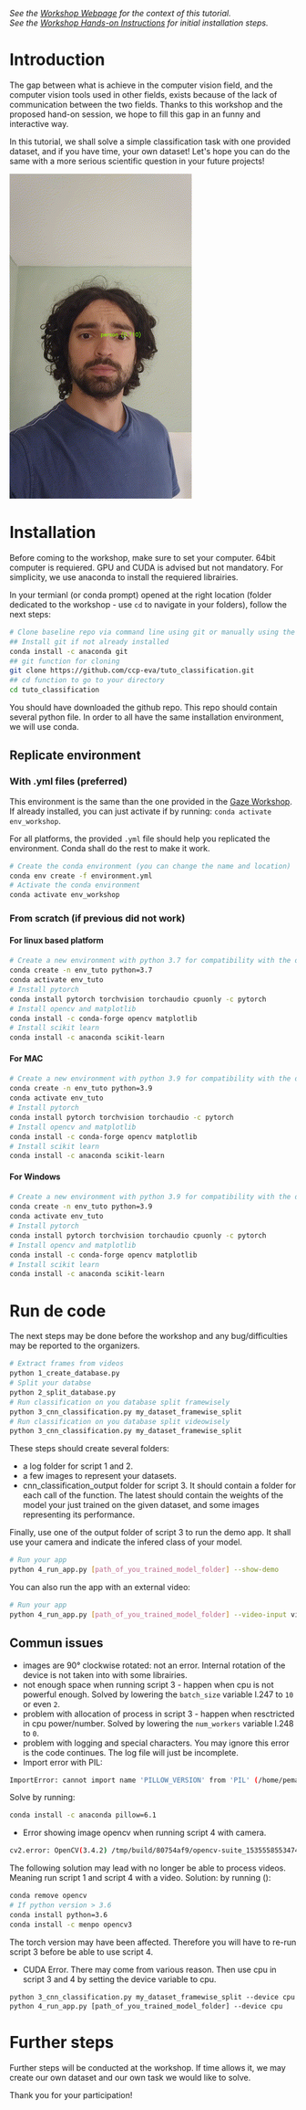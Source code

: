 *See the [Workshop Webpage](https://www.primate-cognition.eu/de/veranstaltungen/bridging-the-technological-gap-workshop.html) for the context of this tutorial.* <br>
*See the [Workshop Hands-on Instructions](https://www.primate-cognition.eu/de/veranstaltungen/bridging-the-technological-gap-workshop/hands-on-sessions) for initial installation steps.*

# Introduction

The gap between what is achieve in the computer vision field, and the computer vision tools used in other fields, exists because of the lack of communication between the two fields. Thanks to this workshop and the proposed hand-on session, we hope to fill this gap in an funny and interactive way.

In this tutorial, we shall solve a simple classification task with one provided dataset, and if you have time, your own dataset! Let's hope you can do the same with a more serious scientific question in your future projects!

![](video_demo_output.gif)

# Installation

<!--
For organization:
``` bash
# to create md5sums files
find -type f -exec md5sum "{}" + > MD5SUMS
# to create env .yml files
conda env export --name ME22_env --file environment_with_versions.yml
conda env export --name ME22_env --from-history --file environment.yml
```
-->

Before coming to the workshop, make sure to set your computer. 64bit computer is requiered. GPU and CUDA is advised but not mandatory. For simplicity, we use anaconda to install the requiered librairies.

In your termianl (or conda prompt) opened at the right location (folder dedicated to the workshop - use ```cd``` to navigate in your folders), follow the next steps:

``` bash
# Clone baseline repo via command line using git or manually using the browser: download zip file, extract it in appropriate location and open a terminal in tuto_classification folder
## Install git if not already installed
conda install -c anaconda git
## git function for cloning
git clone https://github.com/ccp-eva/tuto_classification.git
## cd function to go to your directory
cd tuto_classification
```

You should have downloaded the github repo. This repo should contain several python file. In order to all have the same installation environment, we will use conda.

## Replicate environment

### With .yml files (preferred)

This environment is the same than the one provided in the [Gaze Workshop](https://github.com/erkil1452/gaze_workshop_public). If already installed, you can just activate if by running: `conda activate env_workshop`.

For all platforms, the provided `.yml` file should help you replicated the environment. Conda shall do the rest to make it work.

``` bash
# Create the conda environment (you can change the name and location)
conda env create -f environment.yml
# Activate the conda environment
conda activate env_workshop
```

### From scratch (if previous did not work)

#### For linux based platform


``` bash
# Create a new environment with python 3.7 for compatibility with the different librairies
conda create -n env_tuto python=3.7
conda activate env_tuto
# Install pytorch
conda install pytorch torchvision torchaudio cpuonly -c pytorch
# Install opencv and matplotlib
conda install -c conda-forge opencv matplotlib
# Install scikit learn
conda install -c anaconda scikit-learn 
```

#### For MAC

``` bash
# Create a new environment with python 3.9 for compatibility with the different librairies
conda create -n env_tuto python=3.9
conda activate env_tuto
# Install pytorch
conda install pytorch torchvision torchaudio -c pytorch
# Install opencv and matplotlib
conda install -c conda-forge opencv matplotlib
# Install scikit learn
conda install -c anaconda scikit-learn 
```

#### For Windows

``` bash
# Create a new environment with python 3.9 for compatibility with the different librairies
conda create -n env_tuto python=3.9
conda activate env_tuto
# Install pytorch
conda install pytorch torchvision torchaudio cpuonly -c pytorch
# Install opencv and matplotlib
conda install -c conda-forge opencv matplotlib
# Install scikit learn
conda install -c anaconda scikit-learn 
```

# Run de code

The next steps may be done before the workshop and any bug/difficulties may be reported to the organizers.

``` bash
# Extract frames from videos
python 1_create_database.py
# Split your databse
python 2_split_database.py
# Run classification on you database split framewisely
python 3_cnn_classification.py my_dataset_framewise_split
# Run classification on you database split videowisely
python 3_cnn_classification.py my_dataset_framewise_split
```

These steps should create several folders:
- a log folder for script 1 and 2.
- a few images to represent your datasets.
- cnn_classification_output folder for script 3. It should contain a folder for each call of the function. The latest should contain the weights of the model your just trained on the given dataset, and some images representing its performance.

Finally, use one of the output folder of script 3 to run the demo app. It shall use your camera and indicate the infered class of your model.

``` bash
# Run your app
python 4_run_app.py [path_of_you_trained_model_folder] --show-demo
```

You can also run the app with an external video:


``` bash
# Run your app
python 4_run_app.py [path_of_you_trained_model_folder] --video-input video_test.mp4 --show-demo
```

## Commun issues

- images are 90° clockwise rotated: not an error. Internal rotation of the device is not taken into with some librairies.
- not enough space when running script 3 - happen when cpu is not powerful enough.
Solved by lowering the `batch_size` variable l.247 to `10` or even `2`.
- problem with allocation of process in script 3 - happen when resctricted in cpu power/number.
Solved by lowering the `num_workers` variable l.248 to `0`.
- problem with logging and special characters. You may ignore this error is the code continues. The log file will just be incomplete.
- Import error with PIL:
``` bash
ImportError: cannot import name 'PILLOW_VERSION' from 'PIL' (/home/pemartin/Documents/MPI/Projects/tuto_classification/env/lib/python3.7/site-packages/PIL/__init__.py)
```
Solve by running:
``` bash
conda install -c anaconda pillow=6.1
```
- Error showing image opencv when running script 4 with camera.
``` bash
cv2.error: OpenCV(3.4.2) /tmp/build/80754af9/opencv-suite_1535558553474/work/modules/highgui/src/window.cpp:632: error: (-2:Unspecified error) The function is not implemented. Rebuild the library with Windows, GTK+ 2.x or Carbon support. If you are on Ubuntu or Debian, install libgtk2.0-dev and pkg-config, then re-run cmake or configure script in function 'cvShowImage'
```
The following solution may lead with no longer be able to process videos. Meaning run script 1 and script 4 with a video. Solution: by running ():
``` bash
conda remove opencv
# If python version > 3.6
conda install python=3.6
conda install -c menpo opencv3
```
The torch version may have been affected. Therefore you will have to re-run script 3 before be able to use script 4.
- CUDA Error. There may come from various reason. Then use cpu in script 3 and 4 by setting the device variable to cpu.
```
python 3_cnn_classification.py my_dataset_framewise_split --device cpu
python 4_run_app.py [path_of_you_trained_model_folder] --device cpu
```

# Further steps

Further steps will be conducted at the workshop. If time allows it, we may create our own dataset and our own task we would like to solve.

Thank you for your participation!

